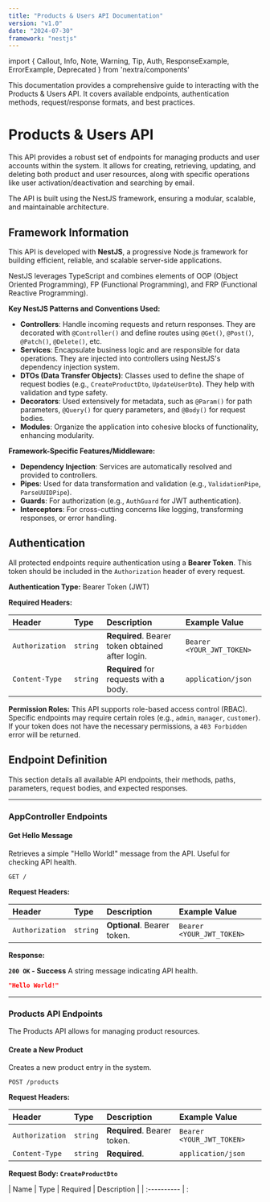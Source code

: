 ```yaml
---
title: "Products & Users API Documentation"
version: "v1.0"
date: "2024-07-30"
framework: "nestjs"
---
```


import { Callout, Info, Note, Warning, Tip, Auth, ResponseExample, ErrorExample, Deprecated } from 'nextra/components'

<Info>
  This documentation provides a comprehensive guide to interacting with the Products & Users API.
  It covers available endpoints, authentication methods, request/response formats, and best practices.
</Info>

# Products & Users API

This API provides a robust set of endpoints for managing products and user accounts within the system. It allows for creating, retrieving, updating, and deleting both product and user resources, along with specific operations like user activation/deactivation and searching by email.

The API is built using the NestJS framework, ensuring a modular, scalable, and maintainable architecture.

## Framework Information

This API is developed with **NestJS**, a progressive Node.js framework for building efficient, reliable, and scalable server-side applications.

<Note>
  NestJS leverages TypeScript and combines elements of OOP (Object Oriented Programming), FP (Functional Programming), and FRP (Functional Reactive Programming).
</Note>

**Key NestJS Patterns and Conventions Used:**

*   **Controllers**: Handle incoming requests and return responses. They are decorated with `@Controller()` and define routes using `@Get()`, `@Post()`, `@Patch()`, `@Delete()`, etc.
*   **Services**: Encapsulate business logic and are responsible for data operations. They are injected into controllers using NestJS's dependency injection system.
*   **DTOs (Data Transfer Objects)**: Classes used to define the shape of request bodies (e.g., `CreateProductDto`, `UpdateUserDto`). They help with validation and type safety.
*   **Decorators**: Used extensively for metadata, such as `@Param()` for path parameters, `@Query()` for query parameters, and `@Body()` for request bodies.
*   **Modules**: Organize the application into cohesive blocks of functionality, enhancing modularity.

**Framework-Specific Features/Middleware:**

*   **Dependency Injection**: Services are automatically resolved and provided to controllers.
*   **Pipes**: Used for data transformation and validation (e.g., `ValidationPipe`, `ParseUUIDPipe`).
*   **Guards**: For authorization (e.g., `AuthGuard` for JWT authentication).
*   **Interceptors**: For cross-cutting concerns like logging, transforming responses, or error handling.

## Authentication

All protected endpoints require authentication using a **Bearer Token**. This token should be included in the `Authorization` header of every request.

<Auth type="Bearer" />

**Authentication Type:** Bearer Token (JWT)

**Required Headers:**

| Header          | Type     | Description                                     | Example Value           |
| :-------------- | :------- | :---------------------------------------------- | :---------------------- |
| `Authorization` | `string` | **Required**. Bearer token obtained after login. | `Bearer <YOUR_JWT_TOKEN>` |
| `Content-Type`  | `string` | **Required** for requests with a body.          | `application/json`      |

**Permission Roles:**
This API supports role-based access control (RBAC). Specific endpoints may require certain roles (e.g., `admin`, `manager`, `customer`). If your token does not have the necessary permissions, a `403 Forbidden` error will be returned.

## Endpoint Definition

This section details all available API endpoints, their methods, paths, parameters, request bodies, and expected responses.

---

### AppController Endpoints

#### Get Hello Message

Retrieves a simple "Hello World!" message from the API. Useful for checking API health.

`GET /`

**Request Headers:**

| Header          | Type     | Description                               | Example Value           |
| :-------------- | :------- | :---------------------------------------- | :---------------------- |
| `Authorization` | `string` | **Optional**. Bearer token.               | `Bearer <YOUR_JWT_TOKEN>` |

**Response:**

**`200 OK` - Success**
A string message indicating API health.

<ResponseExample status="200">

```json
"Hello World!"
```

</ResponseExample>

---

### Products API Endpoints

The Products API allows for managing product resources.

#### Create a New Product

Creates a new product entry in the system.

`POST /products`

**Request Headers:**

| Header          | Type     | Description                               | Example Value           |
| :-------------- | :------- | :---------------------------------------- | :---------------------- |
| `Authorization` | `string` | **Required**. Bearer token.               | `Bearer <YOUR_JWT_TOKEN>` |
| `Content-Type`  | `string` | **Required**.                             | `application/json`      |

**Request Body: `CreateProductDto`**

| Name        | Type     | Required | Description                     |
| :---------- | :